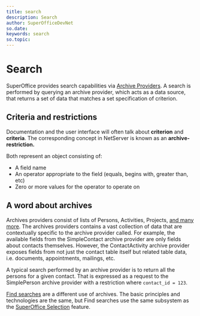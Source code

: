 ```yaml
---
title: search      
description: Search
author: SuperOfficeDevNet
so.date:
keywords: search
so.topic:
---
```


# Search

SuperOffice provides search capabilities via [Archive Providers][0]. A search is performed by querying an archive provider, which acts as a data source, that returns a set of data that matches a set specification of criterion.
## Criteria and restrictions

Documentation and the user interface will often talk about **criterion** and **criteria**. The corresponding concept in NetServer is known as an **archive-restriction.**

Both represent an object consisting of:

* A field name
* An operator appropriate to the field (equals, begins with, greater than, etc)
* Zero or more values for the operator to operate on

## A word about archives

Archives providers consist of lists of Persons, Activities, Projects, [and many more][1]. The archives providers contains a vast collection of data that are contextually specific to the archive provider called. For example, the available fields from the SimpleContact archive provider are only fields about contacts themselves. However, the ContactActivity archive provider exposes fields from not just the contact table itself but related table data, i.e. documents, appointments, mailings, etc.

A typical search performed by an archive provider is to return all the persons for a given contact. That is expressed as a request to the SimplePerson archive provider with a restriction where `contact_id = 123`.

[Find searches][2] are a different use of archives. The basic principles and technologies are the same, but Find searches use the same subsystem as the [SuperOffice Selection][3] feature.


<!-- Links -->

[0]: ../archive-providers/index.md
[1]: ../archive-providers/reference/index.md
[2]: find-selection/index.md
[3]: https://community.superoffice.com/en/customer/learn/standard/selections/
